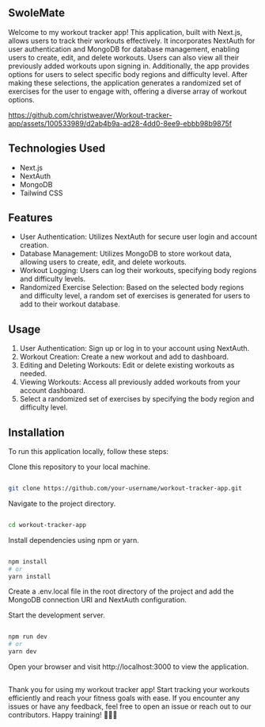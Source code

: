 ## SwoleMate
Welcome to my workout tracker app! This application, built with Next.js, allows users to track their workouts effectively. It incorporates NextAuth for user authentication and MongoDB for database management, enabling users to create, edit, and delete workouts. Users can also view all their previously added workouts upon signing in. Additionally, the app provides options for users to select specific body regions and difficulty level. After making these selections, the application generates a randomized set of exercises for the user to engage with, offering a diverse array of workout options.

https://github.com/christweaver/Workout-tracker-app/assets/100533989/d2ab4b9a-ad28-4dd0-8ee9-ebbb98b9875f

## Technologies Used
- Next.js
- NextAuth
- MongoDB
- Tailwind CSS

## Features
- User Authentication: Utilizes NextAuth for secure user login and account creation.
- Database Management: Utilizes MongoDB to store workout data, allowing users to create, edit, and delete workouts.
- Workout Logging: Users can log their workouts, specifying body regions and difficulty levels.
- Randomized Exercise Selection: Based on the selected body regions and difficulty level, a random set of exercises is generated for users to add to their workout database.


## Usage
1. User Authentication: Sign up or log in to your account using NextAuth.
2. Workout Creation: Create a new workout and add to dashboard.
3. Editing and Deleting Workouts: Edit or delete existing workouts as needed.
4. Viewing Workouts: Access all previously added workouts from your account dashboard.
5. Select a randomized set of exercises by specifying the body region and difficulty level.

## Installation
To run this application locally, follow these steps:

Clone this repository to your local machine.

```bash

git clone https://github.com/your-username/workout-tracker-app.git
```
Navigate to the project directory.

```bash

cd workout-tracker-app
```
Install dependencies using npm or yarn.

```bash

npm install
# or
yarn install
```


Create a .env.local file in the root directory of the project and add the MongoDB connection URI and NextAuth configuration.

Start the development server.

```bash

npm run dev
# or
yarn dev
```
Open your browser and visit http://localhost:3000 to view the application.

##
Thank you for using my workout tracker app! Start tracking your workouts efficiently and reach your fitness goals with ease. If you encounter any issues or have any feedback, feel free to open an issue or reach out to our contributors. Happy training! 💪🏋️‍♀️
